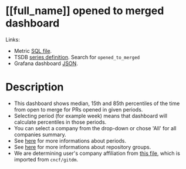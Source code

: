 <h1 id="dashboard-header">[[full_name]] opened to merged dashboard</h1>
<p>Links:</p>
<ul>
<li>Metric <a href="https://github.com/cncf/devstats/blob/master/metrics/shared/opened_to_merged.sql" target="_blank">SQL file</a>.</li>
<li>TSDB <a href="https://github.com/cncf/devstats/blob/master/metrics/shared/metrics.yaml" target="_blank">series definition</a>. Search for <code>opened_to_merged</code></li>
<li>Grafana dashboard <a href="https://github.com/cncf/devstats/blob/master/grafana/dashboards/[[lower_name]]/opened-to-merged.json" target="_blank">JSON</a>.</li>
</ul>
<h1 id="description">Description</h1>
<ul>
<li>This dashboard shows median, 15th and 85th percentiles of the time from open to merge for PRs opened in given periods.</li>
<li>Selecting period (for example week) means that dashboard will calculate percentiles in those periods.</li>
<li>You can select a company from the drop-down or chose 'All' for all companies summary.</li>
<li>See <a href="https://github.com/cncf/devstats/blob/master/docs/periods.md" target="_blank">here</a> for more informations about periods.</li>
<li>See <a href="https://github.com/cncf/devstats/blob/master/docs/repository_groups.md" target="_blank">here</a> for more informations about repository groups.</li>
<li>We are determining user's company affiliation from <a href="https://github.com/cncf/devstats/blob/master/github_users.json" target="_blank">this file</a>, which is imported from <code>cncf/gitdm</code>.</li>
</ul>
